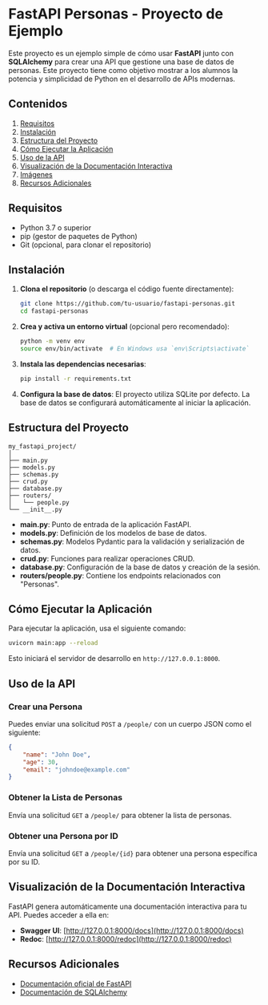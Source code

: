 # FastAPI Personas - Proyecto de Ejemplo

Este proyecto es un ejemplo simple de cómo usar **FastAPI** junto con **SQLAlchemy** para crear una API que gestione una base de datos de personas. Este proyecto tiene como objetivo mostrar a los alumnos la potencia y simplicidad de Python en el desarrollo de APIs modernas.

## Contenidos

1. [Requisitos](#requisitos)
2. [Instalación](#instalación)
3. [Estructura del Proyecto](#estructura-del-proyecto)
4. [Cómo Ejecutar la Aplicación](#cómo-ejecutar-la-aplicación)
5. [Uso de la API](#uso-de-la-api)
6. [Visualización de la Documentación Interactiva](#visualización-de-la-documentación-interactiva)
7. [Imágenes](#imágenes)
8. [Recursos Adicionales](#recursos-adicionales)

## Requisitos

- Python 3.7 o superior
- pip (gestor de paquetes de Python)
- Git (opcional, para clonar el repositorio)

## Instalación

1. **Clona el repositorio** (o descarga el código fuente directamente):

    ```bash
    git clone https://github.com/tu-usuario/fastapi-personas.git
    cd fastapi-personas
    ```

2. **Crea y activa un entorno virtual** (opcional pero recomendado):

    ```bash
    python -m venv env
    source env/bin/activate  # En Windows usa `env\Scripts\activate`
    ```

3. **Instala las dependencias necesarias**:

    ```bash
    pip install -r requirements.txt
    ```

4. **Configura la base de datos**: El proyecto utiliza SQLite por defecto. La base de datos se configurará automáticamente al iniciar la aplicación.

## Estructura del Proyecto

```plaintext
my_fastapi_project/
│
├── main.py
├── models.py
├── schemas.py
├── crud.py
├── database.py
├── routers/
│   └── people.py
└── __init__.py
```

- **main.py**: Punto de entrada de la aplicación FastAPI.
- **models.py**: Definición de los modelos de base de datos.
- **schemas.py**: Modelos Pydantic para la validación y serialización de datos.
- **crud.py**: Funciones para realizar operaciones CRUD.
- **database.py**: Configuración de la base de datos y creación de la sesión.
- **routers/people.py**: Contiene los endpoints relacionados con "Personas".

## Cómo Ejecutar la Aplicación

Para ejecutar la aplicación, usa el siguiente comando:

```bash
uvicorn main:app --reload
```

Esto iniciará el servidor de desarrollo en `http://127.0.0.1:8000`.

## Uso de la API

### Crear una Persona

Puedes enviar una solicitud `POST` a `/people/` con un cuerpo JSON como el siguiente:

```json
{
    "name": "John Doe",
    "age": 30,
    "email": "johndoe@example.com"
}
```

### Obtener la Lista de Personas

Envía una solicitud `GET` a `/people/` para obtener la lista de personas.

### Obtener una Persona por ID

Envía una solicitud `GET` a `/people/{id}` para obtener una persona específica por su ID.

## Visualización de la Documentación Interactiva

FastAPI genera automáticamente una documentación interactiva para tu API. Puedes acceder a ella en:

- **Swagger UI**: [http://127.0.0.1:8000/docs](http://127.0.0.1:8000/docs)
- **Redoc**: [http://127.0.0.1:8000/redoc](http://127.0.0.1:8000/redoc)

## Recursos Adicionales

- [Documentación oficial de FastAPI](https://fastapi.tiangolo.com/)
- [Documentación de SQLAlchemy](https://docs.sqlalchemy.org/)
